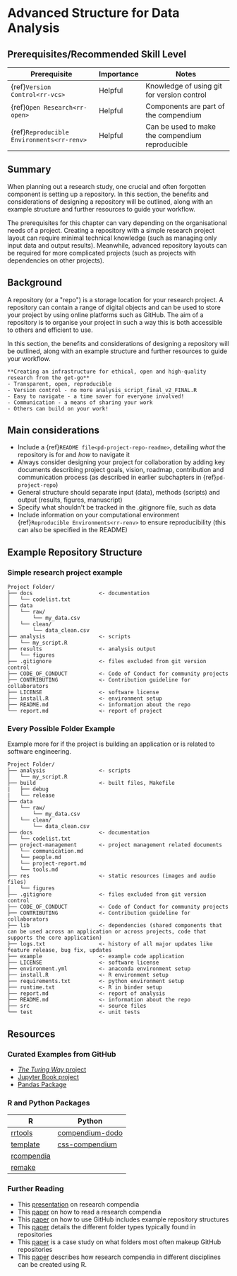 # Advanced Structure for Data Analysis

## Prerequisites/Recommended Skill Level

| Prerequisite | Importance | Notes |
| -------------|------------|-------|
| {ref}`Version Control<rr-vcs>` | Helpful | Knowledge of using git for version control |
| {ref}`Open Research<rr-open>` | Helpful | Components are part of the compendium |
| {ref}`Reproducible Environments<rr-renv>` | Helpful | Can be used to make the compendium reproducible |

## Summary 

When planning out a research study, one crucial and often forgotten component is setting up a repository. 
In this section, the benefits and considerations of designing a repository will be outlined, along with an example structure and further resources to guide your workflow.

The prerequisites for this chapter can vary depending on the organisational needs of a project. Creating a repository with a simple research project layout can require minimal technical knowledge (such as managing only input data and output results). Meanwhile, advanced repository layouts can be required for more complicated projects (such as projects with dependencies on other projects).

## Background

A repository (or a "repo") is a storage location for your research project. A repository can contain a range of digital objects and can be used to store your project by using online platforms such as GitHub. The aim of a repository is to organise your project in such a way this is both accessible to others and efficient to use. 

In this section, the benefits and considerations of designing a repository will be outlined, along with an example structure and further resources to guide your workflow.

```{note}
**Creating an infrastructure for ethical, open and high-quality research from the get-go**
- Transparent, open, reproducible
- Version control - no more analysis_script_final_v2_FINAL.R 
- Easy to navigate - a time saver for everyone involved!
- Communication - a means of sharing your work 
- Others can build on your work! 
```

## Main considerations

- Include a {ref}`README file<pd-project-repo-readme>`, detailing _what_ the repository is for and _how_ to navigate it 
- Always consider designing your project for collaboration by adding key documents describing project goals, vision, roadmap, contribution and communication process (as described in earlier subchapters in {ref}`pd-project-repo`)
- General structure should separate input (data), methods (scripts) and output (results, figures, manuscript)
- Specify what shouldn't be tracked in the .gitignore file, such as data
- Include information on your computational environment {ref}`Reproducible Environments<rr-renv>` to ensure reproducibility (this can also be specified in the README)

## Example Repository Structure 

### Simple research project example

```
Project Folder/
├── docs                     <- documentation
│   └── codelist.txt 
├── data
│   └── raw/
│       └── my_data.csv
│   └── clean/
│       └── data_clean.csv
├── analysis                 <- scripts
│   └── my_script.R
├── results                  <- analysis output     
│   └── figures
├── .gitignore               <- files excluded from git version control 
├── CODE_OF_CONDUCT          <- Code of Conduct for community projects
├── CONTRIBUTING             <- Contribution guideline for collaborators
├── LICENSE                  <- software license
├── install.R                <- environment setup
├── README.md                <- information about the repo
└── report.md                <- report of project
```

### Every Possible Folder Example

Example more for if the project is building an application or is related to software engineering.

```
Project Folder/                        
├── analysis                 <- scripts
│   └── my_script.R
├── build                    <- built files, Makefile
|   ├── debug
|   └── release
├── data
│   └── raw/
│       └── my_data.csv
│   └── clean/
│       └── data_clean.csv
├── docs                     <- documentation
│   └── codelist.txt 
├── project-management       <- project management related documents
│   └── communication.md
│   └── people.md
│   └── project-report.md
│   └── tools.md
├── res                      <- static resources (images and audio files)
│   └── figures
├── .gitignore               <- files excluded from git version control 
├── CODE_OF_CONDUCT          <- Code of Conduct for community projects
├── CONTRIBUTING             <- Contribution guideline for collaborators
├── lib                      <- dependencies (shared components that can be used across an application or across projects, code that supports the core application)
├── logs.txt                 <- history of all major updates like feature release, bug fix, updates
├── example                  <- example code application
├── LICENSE                  <- software license
├── environment.yml          <- anaconda environment setup   
├── install.R                <- R environment setup
├── requirements.txt         <- python environment setup
├── runtime.txt              <- R in binder setup
├── report.md                <- report of analysis
├── README.md                <- information about the repo
├── src                      <- source files
└── test                     <- unit tests  
```

## Resources

### Curated Examples from GitHub

- [_The Turing Way_ project](https://github.com/alan-turing-institute/the-turing-way)
- [Jupyter Book project](https://github.com/executablebooks/jupyter-book)
- [Pandas Package](https://github.com/pandas-dev/pandas)

### R and Python Packages

|    R     | Python | 
| -------- | -------|
|[rrtools](https://annakrystalli.me/rrresearch/10_compendium.html)|[compendium-dodo](https://pypi.org/project/compendium-dodo/)|
|[template](https://github.com/Pakillo/template)|[css-compendium](https://pypi.org/project/ccs-compendium/)|
|[rcompendia](https://github.com/FRBCesab/rcompendium)| |
|[remake](https://github.com/richfitz/remake)| |

### Further Reading

- This [presentation](https://mbjoseph.github.io/intro-research-compendia/#1) on research compendia
- This [paper](https://arxiv.org/abs/1806.09525) on how to read a research compendia
- This [paper](https://journals.plos.org/ploscompbiol/article?id=10.1371/journal.pcbi.1004947)  on how to use GitHub includes example repository structures
- This [paper](https://arxiv.org/abs/2102.12727) details the different folder types typically found in repositories
- This [paper](http://mockiene.com/papers/folder-short.pdf) is a case study on what folders most often makeup GitHub repositories
- This [paper](https://www.tandfonline.com/doi/abs/10.1080/00031305.2017.1375986) describes how research compendia in different disciplines can be created using R. 
